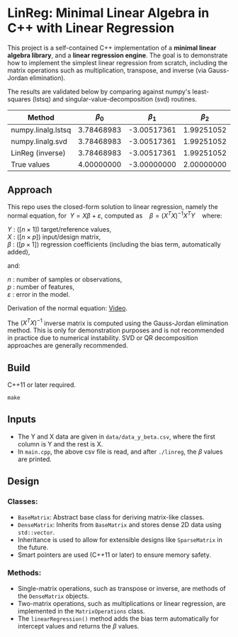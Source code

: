 # LinReg: Minimal Linear Algebra in C++ with Linear Regression

This project is a self-contained C++ implementation of a **minimal linear algebra library**, and a **linear regression engine**.
The goal is to demonstrate how to implement the simplest linear regression from scratch, including the matrix operations such as multiplication, transpose, and inverse (via Gauss-Jordan elimination).

The results are validated below by comparing against numpy's least-squares (lstsq) and singular-value-decomposition (svd) routines.

| Method             | $\beta_0$   | $\beta_1$   | $\beta_2$   | $\beta_3$   | $\beta_4$   |
| ------------------ | ----------- | ----------- | ----------- | ----------- | ----------- |
| numpy.linalg.lstsq |  3.78468983 | -3.00517361 |  1.99251052 | -1.01022950 |  0.06021616 |
| numpy.linalg.svd   |  3.78468983 | -3.00517361 |  1.99251052 | -1.01022950 |  0.06021616 |
| LinReg (inverse)   |  3.78468983 | -3.00517361 |  1.99251052 | -1.01022950 |  0.06021616 |
| True values        |  4.00000000 | -3.00000000 |  2.00000000 | -1.00000000 |  0.00100000 |

## Approach

This repo uses the closed-form solution to linear regression, namely the normal equation, for $~Y = X \beta + \varepsilon$, computed as $~~~\beta = (X^T X)^{-1} X^T Y~~~$ where:

$Y~$: ($[n \times 1]$) target/reference values,   
$X~$: ($[n \times p]$) input/design matrix,   
$\beta~$: ($[p \times 1]$) regression coefficients (including the bias term, automatically added),   

and:

$n~$: number of samples or observations,   
$p~$: number of features,   
$\varepsilon~$: error in the model.

Derivation of the normal equation: [Video](https://youtu.be/zRIXAC-0yIY?si=sW2O8pCfUe8sjrBI).

The $(X^T X)^{-1}$ inverse matrix is computed using the Gauss-Jordan elimination method.
This is only for demonstration purposes and is not recommended in practice due to numerical instability.
SVD or QR decomposition approaches are generally recommended.

## Build

C++11 or later required.
```
make
```

## Inputs
- The Y and X data are given in `data/data_y_beta.csv`, where the first column is Y and the rest is X.
- In `main.cpp`, the above csv file is read, and after `./linreg`, the $\beta$ values are printed.

## Design

### Classes:

- `BaseMatrix`: Abstract base class for deriving matrix-like classes.
- `DenseMatrix`: Inherits from `BaseMatrix` and stores dense 2D data using `std::vector`.
- Inheritance is used to allow for extensible designs like `SparseMatrix` in the future.
- Smart pointers are used (C++11 or later) to ensure memory safety.

### Methods:
- Single-matrix operations, such as transpose or inverse, are methods of the `DenseMatrix` objects.
- Two-matrix operations, such as multiplications or linear regression, are implemented in the `MatrixOperations` class.
- The `linearRegression()` method adds the bias term automatically for intercept values and returns the $\beta$ values.
